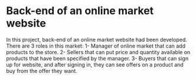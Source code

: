 # Back-end of an online market website
In this project, back-end of an online market website had been developed. There are 3 roles in this market:
1- Manager of online market that can add products to the store.
2- Sellers that can put price and quantity available on products that have been specified by the manager.
3- Buyers that can sign up for website, and after signing in, they can see offers on a product and buy from the offer they want.
